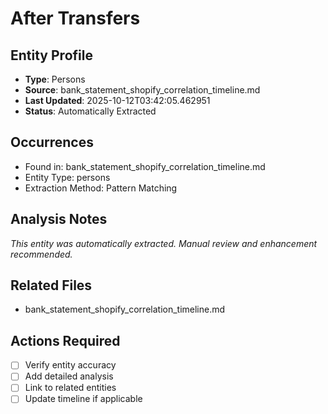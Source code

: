 # After Transfers

## Entity Profile
- **Type**: Persons
- **Source**: bank_statement_shopify_correlation_timeline.md
- **Last Updated**: 2025-10-12T03:42:05.462951
- **Status**: Automatically Extracted

## Occurrences
- Found in: bank_statement_shopify_correlation_timeline.md
- Entity Type: persons
- Extraction Method: Pattern Matching

## Analysis Notes
*This entity was automatically extracted. Manual review and enhancement recommended.*

## Related Files
- bank_statement_shopify_correlation_timeline.md

## Actions Required
- [ ] Verify entity accuracy
- [ ] Add detailed analysis
- [ ] Link to related entities
- [ ] Update timeline if applicable
